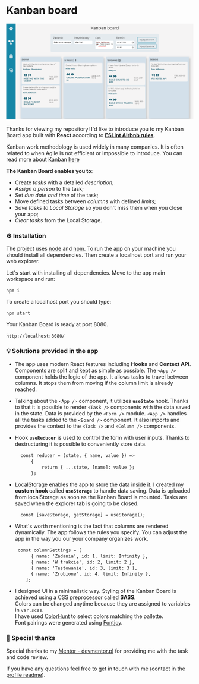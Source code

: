 # Kanban board

![Kanban Board UI](https://github.com/mateuszjansowa/React-Kanban-board/blob/main/assets/AppUI.PNG?raw=true)

Thanks for viewing my repository! I'd like to introduce you to my Kanban Board app built with **React** according to [**ESLint Airbnb rules**](https://github.com/airbnb/javascript/tree/master/react).

Kanban work methodology is used widely in many companies. It is often related to when Agile is not efficient or impossible to introduce. You can read more about Kanban [here](https://www.atlassian.com/agile/kanban)


**The Kanban Board enables you to**:
-   Create *tasks* with a detailed *description*;
-   *Assign a person* to the task;
-   Set *due date and time* of the task;
-   Move defined tasks between *columns* with defined *limits*;
-   *Save tasks to Local Storage* so you don't miss them when you close your app;
-   *Clear tasks* from the Local Storage.



### ⚙️ Installation

The project uses [node](https://nodejs.org/en/) and [npm](https://www.npmjs.com/). To run the app on your machine you should install all dependencies. Then create a localhost port and run your web explorer.

Let's start with installing all dependencies. Move to the app main workspace and run:

    npm i

To create a localhost port you should type:

    npm start

Your Kanban Board is ready at port 8080.

    http://localhost:8080/



### 💡 Solutions provided in the app

- The app uses modern React features including **Hooks** and **Context API**. Components are split and kept as simple as possible. The `<App />` component holds the logic of the app. It allows tasks to travel between columns. It stops them from moving if the column limit is already reached.

- Talking about the `<App />` component, it utilizes **`useState`** hook. Thanks to that it is possible to render `<Task />` components with the data saved in the state. Data is provided by the `<Form />` module. `<App />` handles all the tasks added to the `<Board />` component. It also imports and provides the context to the `<Task />` and `<Column />` components.

- Hook **`useReducer`** is used to control the form with user inputs. Thanks to destructuring it is possible to conveniently store data.

        const reducer = (state, { name, value }) =>
    		{
    		    return { ...state, [name]: value };
    	    };

- LocalStorage enables the app to store the data inside it. I created my **custom hook** called **`useStorage`** to handle data saving. Data is uploaded from localStorage as soon as the Kanban Board is mounted. Tasks are saved when the explorer tab is going to be closed.

        const [saveStorage, getStorage] = useStorage();


- What's worth mentioning is the fact that columns are rendered dynamically. The app follows the rules you specify. You can adjust the app in the way you our your company organizes work.

       const columnSettings = [
    	    { name: 'Zadania', id: 1, limit: Infinity },
    	    { name: 'W trakcie', id: 2, limit: 2 },
    	    { name: 'Testowanie', id: 3, limit: 3 },
    	    { name: 'Zrobione', id: 4, limit: Infinity },
    	  ];

- I designed UI in a minimalistic way. Styling of the Kanban Board is achieved using a CSS preprocessor called [**SASS**](https://sass-lang.com/).<br />
Colors can be changed anytime because they are assigned to variables in `var.scss`.<br />
I have used [ColorHunt](https://colorhunt.co/) to select colors matching the pallette.<br />
Font pairings were generated using [Fontjoy](https://fontjoy.com/).<br />



### 🙏 Special thanks

Special thanks to my [Mentor - devmentor.pl](https://devmentor.pl/) for providing me with the task and code review.

If you have any questions feel free to get in touch with me (contact in the [profile readme](https://github.com/mateuszjansowa)).

